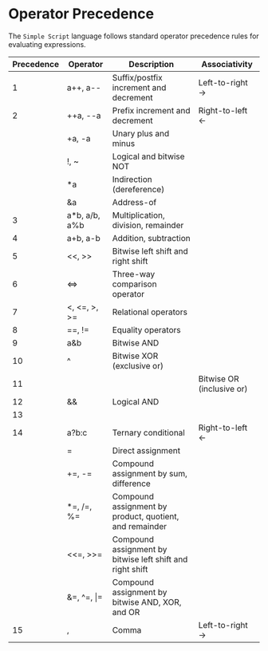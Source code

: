# Operator Precedence

The `Simple Script` language follows standard operator precedence
rules for evaluating expressions.

| Precedence | Operator         | Description                                               | Associativity   |
|------------|------------------|-----------------------------------------------------------|-----------------|
| 1          | a++, a--         | Suffix/postfix increment and decrement                    | Left-to-right → |
| 2          | ++a, --a         | Prefix increment and decrement                            | Right-to-left ← |
|            | +a, -a           | Unary plus and minus                                      |                 |
|            | !, ~             | Logical and bitwise NOT                                   |                 |
|            | *a               | Indirection (dereference)                                 |                 |
|            | &a               | Address-of                                                |                 |
| 3          | a*b, a/b, a%b    | Multiplication, division, remainder                       |                 |
| 4          | a+b, a-b         | Addition, subtraction                                     |                 |
| 5          | <<, >>           | Bitwise left shift and right shift                        |                 |
| 6          | <=>              | Three-way comparison operator                             |                 |
| 7          | <, <=, >, >=     | Relational operators                                      |                 |
| 8          | ==, !=           | Equality operators                                        |                 |
| 9          | a&b              | Bitwise AND                                               |                 |
| 10         | ^                | Bitwise XOR (exclusive or)                                |                 |
| 11         | |                | Bitwise OR (inclusive or)                                 |                 |
| 12         | &&               | Logical AND                                               |                 |
| 13         | ||               | Logical OR                                                |                 |
| 14         | a?b:c            | Ternary conditional                                       | Right-to-left ← |
|            | =                | Direct assignment                                         |                 |
|            | +=, -=           | Compound assignment by sum, difference                    |                 |
|            | *=, /=, %=       | Compound assignment by product, quotient, and remainder   |                 |
|            | <<=, >>=         | Compound assignment by bitwise left shift and right shift |                 |
|            | &=, ^=, \|=      | Compound assignment by bitwise AND, XOR, and OR           |                 |
| 15         | ,                | Comma                                                     | Left-to-right → |
